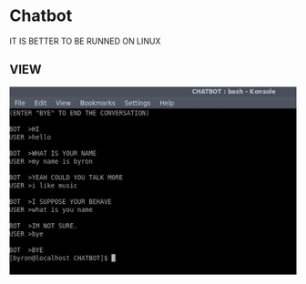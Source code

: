 # Chatbot
IT IS BETTER TO BE RUNNED ON LINUX

## VIEW
![Image text](https://github.com/Byron-yeep/Chatbot/blob/master/view.png)